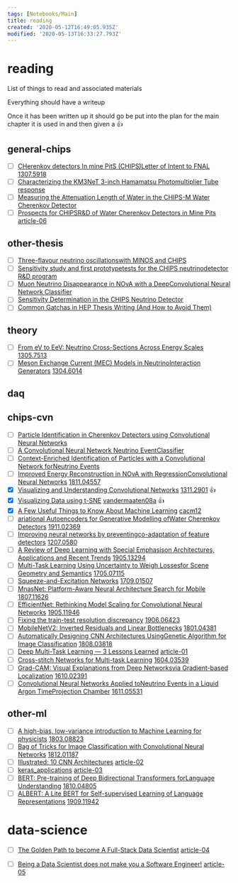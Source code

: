 ```yaml
---
tags: [Notebooks/Main]
title: reading
created: '2020-05-12T16:49:05.935Z'
modified: '2020-05-13T16:33:27.793Z'
---
```


# reading

List of things to read and associated materials

Everything should have a writeup

Once it has been written up it should go be put into the plan for the main chapter it is used in and then given a :+1:

## general-chips

- [ ] [CHerenkov detectors In mine PitS (CHIPS)Letter of Intent to FNAL](https://arxiv.org/pdf/1307.5918.pdf) [1307.5918](@note/1307.5918.md)
- [ ] [Characterizing the KM3NeT 3-inch Hamamatsu Photomultiplier Tube response](https://esc.fnwi.uva.nl/thesis/centraal/files/f1098506599.pdf)
- [ ] [Measuring the Attenuation Length of Water in the CHIPS-M Water Cherenkov Detector](https://arxiv.org/pdf/1610.06957.pdf)
- [ ] [Prospects for CHIPSR&D of Water Cherenkov Detectors in Mine Pits](https://arxiv.org/pdf/1504.08330.pdf) [article-06](@note/article-06.md)

## other-thesis

- [ ] [Three-flavour neutrino oscillationswith MINOS and CHIPS](https://discovery.ucl.ac.uk/id/eprint/1551615/1/Perch_ID_thesis.pdf)
- [ ] [Sensitivity study and first prototypetests for the CHIPS neutrinodetector R&D program](https://discovery.ucl.ac.uk/id/eprint/10052874/1/Pfutzner_thesis.pdf)
- [ ] [Muon Neutrino Disappearance in NOvA with a DeepConvolutional Neural Network Classifier](https://lss.fnal.gov/archive/thesis/2000/fermilab-thesis-2016-15.pdf)
- [ ] [Sensitivity Determination in the CHIPS Neutrino Detector](https://scholarworks.wm.edu/cgi/viewcontent.cgi?article=1948&context=honorstheses)
- [ ] [Common Gatchas in HEP Thesis Writing (And How to Avoid Them)](https://www.scribd.com/document/401311835/Common-Gotchas-in-HEP-Thesis-Writing)

## theory

- [ ] [From eV to EeV: Neutrino Cross-Sections Across Energy Scales](https://arxiv.org/pdf/1305.7513.pdf) [1305.7513](@note/1305.7513.md)
- [ ] [Meson Exchange Current (MEC) Models in NeutrinoInteraction Generators](https://arxiv.org/pdf/1304.6014.pdf) [1304.6014](@note/1304.6014.md)

## daq

## chips-cvn

- [ ] [Particle Identification in Cherenkov Detectors using Convolutional Neural Networks](https://cds.cern.ch/record/2209337/files/SKalgorithm_CERN_Report.pdf)
- [ ] [A Convolutional Neural Network Neutrino EventClassifier](https://arxiv.org/pdf/1604.01444.pdf)
- [ ] [Context-Enriched Identification of Particles with a Convolutional Network forNeutrino Events](https://arxiv.org/pdf/1906.00713.pdf)
- [ ] [Improved Energy Reconstruction in NOvA with RegressionConvolutional Neural Networks](https://arxiv.org/pdf/1811.04557.pdf) [1811.04557](@note/1811.04557.md)
- [x] [Visualizing and Understanding Convolutional Networks](https://arxiv.org/pdf/1311.2901.pdf) [1311.2901](@note/1311.2901.md) :+1:
- [x] [Visualizing Data using t-SNE](http://www.jmlr.org/papers/volume9/vandermaaten08a/vandermaaten08a.pdf) [vandermaaten08a](@note/vandermaaten08a.md) :+1:
- [x] [A Few Useful Things to Know About Machine Learning](https://homes.cs.washington.edu/~pedrod/papers/cacm12.pdf) [cacm12](@note/cacm12.md)
- [ ] [ariational Autoencoders for Generative Modelling ofWater Cherenkov Detectors](https://arxiv.org/pdf/1911.02369.pdf) [1911.02369](@note/1911.02369.md)
- [ ] [Improving neural networks by preventingco-adaptation of feature detectors](https://arxiv.org/pdf/1207.0580.pdf) [1207.0580](@note/1207.0580.md)
- [ ] [A Review of Deep Learning with Special Emphasison Architectures, Applications and Recent Trends](https://arxiv.org/pdf/1905.13294.pdf) [1905.13294](@note/1905.13294.md)
- [ ] [Multi-Task Learning Using Uncertainty to Weigh Lossesfor Scene Geometry and Semantics](https://arxiv.org/pdf/1705.07115.pdf) [1705.07115](@note/1705.07115.md)
- [ ] [Squeeze-and-Excitation Networks](https://arxiv.org/pdf/1709.01507.pdf) [1709.01507](@note/1709.01507.md)
- [ ] [MnasNet: Platform-Aware Neural Architecture Search for Mobile](https://arxiv.org/pdf/1807.11626.pdf) [1807.11626](@note/1807.11626.md)
- [ ] [EfficientNet: Rethinking Model Scaling for Convolutional Neural Networks](https://arxiv.org/pdf/1905.11946.pdf) [1905.11946](@note/1905.11946.md)
- [ ] [Fixing the train-test resolution discrepancy](https://arxiv.org/pdf/1906.06423.pdf) [1906.06423](@note/1906.06423.md)
- [ ] [MobileNetV2: Inverted Residuals and Linear Bottlenecks](https://arxiv.org/pdf/1801.04381.pdf) [1801.04381](@note/1801.04381.md)
- [ ] [Automatically Designing CNN Architectures UsingGenetic Algorithm for Image Classification](https://arxiv.org/pdf/1808.03818.pdf) [1808.03818](@note/1808.03818.md)
- [ ] [Deep Multi-Task Learning — 3 Lessons Learned](https://towardsdatascience.com/deep-multi-task-learning-3-lessons-learned-7d0193d71fd6) [article-01](@note/article-01.md)
- [ ] [Cross-stitch Networks for Multi-task Learning](https://arxiv.org/pdf/1604.03539.pdf) [1604.03539](@note/1604.03539.md)
- [ ] [Grad-CAM: Visual Explanations from Deep Networksvia Gradient-based Localization](https://arxiv.org/pdf/1610.02391.pdf) [1610.02391](@note/1610.02391.md)
- [ ] [Convolutional Neural Networks Applied toNeutrino Events in a Liquid Argon TimeProjection Chamber](https://arxiv.org/pdf/1611.05531.pdf) [1611.05531](@note/1611.05531.md)

## other-ml

- [ ] [A high-bias, low-variance introduction to Machine Learning for physicists](https://arxiv.org/pdf/1803.08823.pdf) [1803.08823](@note/1803.08823.md)
- [ ] [Bag of Tricks for Image Classification with Convolutional Neural Networks](https://arxiv.org/pdf/1812.01187.pdf) [1812.01187](@note/1812.01187.md)
- [ ] [Illustrated: 10 CNN Architectures](https://towardsdatascience.com/illustrated-10-cnn-architectures-95d78ace614d) [article-02](@note/article-02.md)
- [ ] [keras_applications](https://github.com/keras-team/keras-applications/tree/master/keras_applications) [article-03](@note/article-03.md)
- [ ] [BERT: Pre-training of Deep Bidirectional Transformers forLanguage Understanding](https://arxiv.org/pdf/1810.04805.pdf) [1810.04805](@note/1810.04805.md)
- [ ] [ALBERT: A Lite BERT for Self-supervised Learning of Language Representations](https://arxiv.org/pdf/1909.11942.pdf) [1909.11942](@note/1909.11942.md)

# data-science

- [ ] [The Golden Path to become A Full-Stack Data Scientist](https://medium.com/@akiratakezawa/the-golden-path-to-become-a-full-stack-data-scientist-who-is-needed-by-in-real-industry-e865e47e3788) [article-04](@note/article-04.md)
- [ ] [Being a Data Scientist does not make you a Software Engineer!](https://towardsdatascience.com/being-a-data-scientist-does-not-make-you-a-software-engineer-c64081526372) [article-05](@note/article-05.md)

